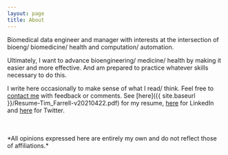```yaml
---
layout: page
title: About
---
```

Biomedical data engineer and manager with interests at the intersection of bioeng/ biomedicine/ health 
and computation/ automation. 


Ultimately, I want to advance bioengineering/ medicine/ health by making it easier and more effective. 
And am prepared to practice whatever skills necessary to do this. 


I write here occasionally to make sense of what I read/ think. Feel free to [contact me](mailto:tfarrell01@gmail.com) 
with feedback or comments. See [here]({{ site.baseurl }}/Resume-Tim_Farrell-v20210422.pdf) for my resume, 
[here](https://www.linkedin.com/in/tim-farrell-8003bb42) for LinkedIn and [here](https://twitter.com/tfarrell01) for Twitter.
<br>
<br>

<br>  
*All opinions expressed here are entirely my own and do not reflect those of affiliations.* 
<br>


